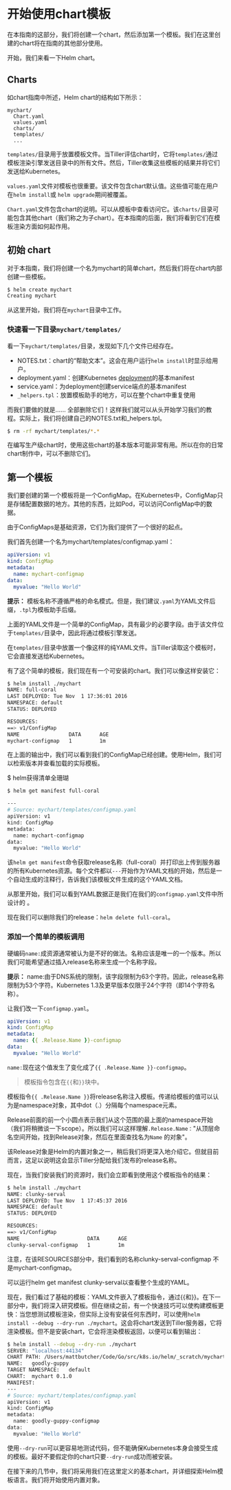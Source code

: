 # 开始使用chart模板

在本指南的这部分，我们将创建一个chart，然后添加第一个模板。我们在这里创建的chart将在指南的其他部分使用。

开始，我们来看一下Helm chart。

## Charts

如chart指南中所述，Helm chart的结构如下所示：

```
mychart/
  Chart.yaml
  values.yaml
  charts/
  templates/
  ...
```

`templates/`目录用于放置模板文件。当Tiller评估chart时，它将`templates/`通过模板渲染引擎发送目录中的所有文件。然后，Tiller收集这些模板的结果并将它们发送给Kubernetes。

`values.yaml`文件对模板也很重要。该文件包含chart默认值。这些值可能在用户在`helm install`或 `helm upgrade`期间被覆盖。

`Chart.yaml`文件包含chart的说明。可以从模板中查看访问它。该`charts/`目录可能包含其他chart（我们称之为子chart）。在本指南的后面，我们将看到它们在模板渲染方面如何起作用。

## 初始 chart

对于本指南，我们将创建一个名为mychart的简单chart，然后我们将在chart内部创建一些模板。

```bash
$ helm create mychart
Creating mychart
```

从这里开始，我们将在`mychart`目录中工作。

### 快速看一下目录`mychart/templates/`

看一下`mychart/templates/`目录，发现如下几个文件已经存在。

- NOTES.txt：chart的“帮助文本”。这会在用户运行`helm install`时显示给用户。
- deployment.yaml：创建Kubernetes [deployment](http://kubernetes.io/docs/user-guide/deployments/)的基本manifest
- service.yaml：为deployment创建service端点的基本manifest
- `_helpers.tpl`：放置模板助手的地方，可以在整个chart中重复使用

而我们要做的就是...... 全部删除它们！这样我们就可以从头开始学习我们的教程。实际上，我们将创建自己的NOTES.txt和_helpers.tpl。


```bash
$ rm -rf mychart/templates/*.*
```

在编写生产级chart时，使用这些chart的基本版本可能非常有用。所以在你的日常chart制作中，可以不删除它们。

## 第一个模板


我们要创建的第一个模板将是一个ConfigMap。在Kubernetes中，ConfigMap只是存储配置数据的地方。其他的东西，比如Pod，可以访问ConfigMap中的数据。

由于ConfigMaps是基础资源，它们为我们提供了一个很好的起点。

我们首先创建一个名为mychart/templates/configmap.yaml：

```yaml
apiVersion: v1
kind: ConfigMap
metadata:
  name: mychart-configmap
data:
  myvalue: "Hello World"
```

**提示：** 模板名称不遵循严格的命名模式。但是，我们建议`.yaml`为YAML文件后缀，`.tpl`为模板助手后缀。

上面的YAML文件是一个简单的ConfigMap，具有最少的必要字段。由于该文件位于`templates/`目录中，因此将通过模板引擎发送。

在`templates/`目录中放置一个像这样的纯YAML文件。当Tiller读取这个模板时，它会直接发送给Kubernetes。

有了这个简单的模板，我们现在有一个可安装的chart。我们可以像这样安装它：

```bash
$ helm install ./mychart
NAME: full-coral
LAST DEPLOYED: Tue Nov  1 17:36:01 2016
NAMESPACE: default
STATUS: DEPLOYED

RESOURCES:
==> v1/ConfigMap
NAME                DATA      AGE
mychart-configmap   1         1m
```

在上面的输出中，我们可以看到我们的ConfigMap已经创建。使用Helm，我们可以检索版本并查看加载的实际模板。

$ helm获得清单全珊瑚

```bash
$ helm get manifest full-coral

---
# Source: mychart/templates/configmap.yaml
apiVersion: v1
kind: ConfigMap
metadata:
  name: mychart-configmap
data:
  myvalue: "Hello World"
```

该`helm get manifest`命令获取release名称（full-coral）并打印出上传到服务器的所有Kubernetes资源。每个文件都以`---`开始作为YAML文档的开始，然后是一个自动生成的注释行，告诉我们该模板文件生成的这个YAML文档。

从那里开始，我们可以看到YAML数据正是我们在我们的`configmap.yaml`文件中所设计的 。

现在我们可以删除我们的release：`helm delete full-coral`。

### 添加一个简单的模板调用

硬编码`name:`成资源通常被认为是不好的做法。名称应该是唯一的一个版本。所以我们可能希望通过插入release名称来生成一个名称字段。

**提示：** name:由于DNS系统的限制，该字段限制为63个字符。因此，release名称限制为53个字符。Kubernetes 1.3及更早版本仅限于24个字符（即14个字符名称）。

让我们改一下`configmap.yaml`。

```yaml
apiVersion: v1
kind: ConfigMap
metadata:
  name: {{ .Release.Name }}-configmap
data:
  myvalue: "Hello World"
```

`name:`现在这个值发生了变化成了`{{ .Release.Name }}-configmap`。

> 模板指令包含在`{{`和`}}`块中。

模板指令`{{ .Release.Name }}`将release名称注入模板。传递给模板的值可以认为是namespace对象，其中dot（.）分隔每个namespace元素。

Release前面的前一个小圆点表示我们从这个范围的最上面的namespace开始（我们将稍微谈一下scope）。所以我们可以这样理解`.Release.Name：`"从顶层命名空间开始，找到Release对象，然后在里面查找名为`Name` 的对象"。

该Release对象是Helm的内置对象之一，稍后我们将更深入地介绍它。但就目前而言，这足以说明这会显示Tiller分配给我们发布的release名称。

现在，当我们安装我们的资源时，我们会立即看到使用这个模板指令的结果：

```bash
$ helm install ./mychart
NAME: clunky-serval
LAST DEPLOYED: Tue Nov  1 17:45:37 2016
NAMESPACE: default
STATUS: DEPLOYED

RESOURCES:
==> v1/ConfigMap
NAME                      DATA      AGE
clunky-serval-configmap   1         1m
```

注意，在该RESOURCES部分中，我们看到的名称clunky-serval-configmap 不是mychart-configmap。

可以运行helm get manifest clunky-serval以查看整个生成的YAML。

现在，我们看过了基础的模板：YAML文件嵌入了模板指令，通过{{和}}。在下一部分中，我们将深入研究模板。但在继续之前，有一个快速技巧可以使构建模板更快：当您想测试模板渲染，但实际上没有安装任何东西时，可以使用`helm install --debug --dry-run ./mychart`。这会将chart发送到Tiller服务器，它将渲染模板。但不是安装chart，它会将渲染模板返回，以便可以看到输出：

```bash
$ helm install --debug --dry-run ./mychart
SERVER: "localhost:44134"
CHART PATH: /Users/mattbutcher/Code/Go/src/k8s.io/helm/_scratch/mychart
NAME:   goodly-guppy
TARGET NAMESPACE:   default
CHART:  mychart 0.1.0
MANIFEST:
---
# Source: mychart/templates/configmap.yaml
apiVersion: v1
kind: ConfigMap
metadata:
  name: goodly-guppy-configmap
data:
  myvalue: "Hello World"

```

使用`--dry-run`可以更容易地测试代码，但不能确保Kubernetes本身会接受生成的模板。最好不要假定你的chart只要`--dry-run`成功而被安装。

在接下来的几节中，我们将采用我们在这里定义的基本chart，并详细探索Helm模板语言。我们将开始使用内置对象。
